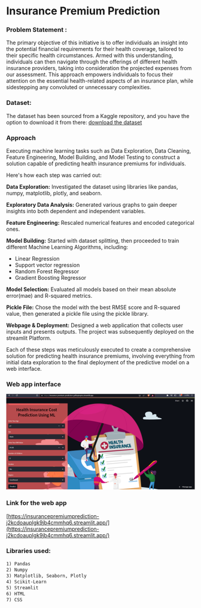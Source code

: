 # Insurance Premium Prediction
### Problem Statement :
The primary objective of this initiative is to offer individuals an insight into the potential financial requirements for their health coverage, tailored to their specific health circumstances. Armed with this understanding, individuals can then navigate through the offerings of different health insurance providers, taking into consideration the projected expenses from our assessment. This approach empowers individuals to focus their attention on the essential health-related aspects of an insurance plan, while sidestepping any convoluted or unnecessary complexities.

### Dataset:
The dataset has been sourced from a Kaggle repository, and you have the option to download it from there: [download the dataset](https://www.kaggle.com/datasets/noordeen/insurance-premium-prediction)

### Approach
Executing machine learning tasks such as Data Exploration, Data Cleaning, Feature Engineering, Model Building, and Model Testing to construct a solution capable of predicting health insurance premiums for individuals.

Here's how each step was carried out:

**Data Exploration:** Investigated the dataset using libraries like pandas, numpy, matplotlib, plotly, and seaborn.

**Exploratory Data Analysis:** Generated various graphs to gain deeper insights into both dependent and independent variables.

**Feature Engineering:** Rescaled numerical features and encoded categorical ones.

**Model Building:** Started with dataset splitting, then proceeded to train different Machine Learning Algorithms, including:
- Linear Regression
- Support vector regression
- Random Forest Regressor
- Gradient Boosting Regressor

**Model Selection:** Evaluated all models based on their mean absolute error(mae) and R-squared metrics.

**Pickle File:** Chose the model with the best RMSE score and R-squared value, then generated a pickle file using the pickle library.

**Webpage & Deployment:** Designed a web application that collects user inputs and presents outputs. The project was subsequently deployed on the streamlit  Platform.

Each of these steps was meticulously executed to create a comprehensive solution for predicting health insurance premiums, involving everything from initial data exploration to the final deployment of the predictive model on a web interface.

### Web app interface 
![alt text](https://github.com/Shekharmeena28/Insurance_premium_prediction/blob/main/Image/Screenshot%202023-06-23%20182904.png)

### Link for the web app
 [https://insurancepremiumprediction-j2kcdoauplgk9jb4cmmhq6.streamlit.app/](https://insurancepremiumprediction-j2kcdoauplgk9jb4cmmhq6.streamlit.app/)

### Libraries used:
    1) Pandas
    2) Numpy
    3) Matplotlib, Seaborn, Plotly
    4) Scikit-Learn
    5) Streamlit
    6) HTML
    7) CSS
